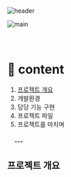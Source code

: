 
![header](https://capsule-render.vercel.app/api?type=Rect&color=gradient&height=150&section=header&text=교육센터운영프로그램%20&fontSize=60)



![main](https://user-images.githubusercontent.com/95897233/153696110-ddd9124c-fdaa-45dc-bc7e-4937113c4131.JPG)

<h5>ㅤ

# 📖 content
1.  <a href=#outline>프로젝트 개요</a>
2. 개발환경
3. 담당 기능 구현
4.  프로젝트 파일
5. 프로젝트를 마치며

 <h5>ㅤ
---

## <a id="outline" aria-hidden="true">프로젝트 개요</a>

